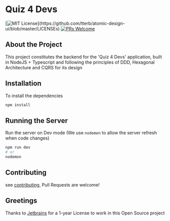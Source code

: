 # Quiz 4 Devs

[![MIT License](https://img.shields.io/apm/l/atomic-design-ui.svg?)](https://github.com/tterb/atomic-design-ui/blob/master/LICENSEs) [![PRs Welcome](https://img.shields.io/badge/PRs-welcome-brightgreen.svg?style=flat-square)](http://makeapullrequest.com)


## About the Project

This project constitutes the backend for the 'Quiz 4 Devs' application, built in NodeJS + Typescript and following the principles of DDD, Hexagonal Architecture and CQRS for its design

## Installation

To install the dependencies

```bash
npm install
```

## Running the Server

Run the server on Dev mode (We use `nodemon` to allow the server refresh when code changes)

```bash
npm run dev
# or
nodemon
```

## Contributing

see [contributing](CONTRIBUTING.md), Pull Requests are welcome!

## Greetings

Thanks to [Jetbrains](https://jb.gg/OpenSource) for a 1-year License to work in this Open Source project